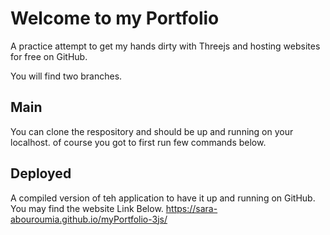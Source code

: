 #  Welcome to my Portfolio
A practice attempt to get my hands dirty with Threejs and hosting websites for free on GitHub.

You will find two branches.
## Main
You can clone the respository and should be up and running on your localhost.
of course you got to first run few commands below.


## Deployed
A compiled version of teh application to have it up and running on GitHub.
You may find the website Link Below.
https://sara-abouroumia.github.io/myPortfolio-3js/


